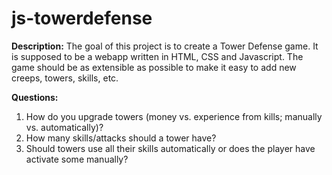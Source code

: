 js-towerdefense
===============

**Description:** The goal of this project is to create a Tower Defense game. It
is supposed to be a webapp written in HTML, CSS and Javascript. The game should
be as extensible as possible to make it easy to add new creeps, towers, skills,
etc.

**Questions:**

1. How do you upgrade towers (money vs. experience from kills; manually vs. automatically)?
2. How many skills/attacks should a tower have?
3. Should towers use all their skills automatically or does the player have activate some manually? 
